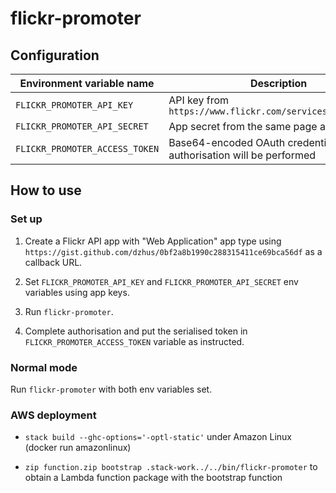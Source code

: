 # flickr-promoter

## Configuration

| Environment variable name      | Description                                                                  |
|--------------------------------|------------------------------------------------------------------------------|
| `FLICKR_PROMOTER_API_KEY`      | API key from `https://www.flickr.com/services/apps/by/...`                   |
| `FLICKR_PROMOTER_API_SECRET`   | App secret from the same page as above                                       |
| `FLICKR_PROMOTER_ACCESS_TOKEN` | Base64-encoded OAuth credential. If not set, authorisation will be performed |

## How to use

### Set up

1. Create a Flickr API app with "Web Application" app type using
`https://gist.github.com/dzhus/0bf2a8b1990c288315411ce69bca56df` as a
callback URL.

2. Set `FLICKR_PROMOTER_API_KEY` and `FLICKR_PROMOTER_API_SECRET` env
   variables using app keys.

3. Run `flickr-promoter`.

4. Complete authorisation and put the serialised token in
   `FLICKR_PROMOTER_ACCESS_TOKEN` variable as instructed.

### Normal mode

Run `flickr-promoter` with both env variables set.

### AWS deployment

- `stack build --ghc-options='-optl-static'` under Amazon Linux
  (docker run amazonlinux)

- `zip function.zip bootstrap .stack-work../../bin/flickr-promoter` to
  obtain a Lambda function package with the bootstrap function
